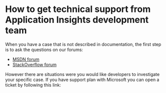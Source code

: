 <properties 
	pageTitle="How to get technical support from Application Insights development team" 
	description="When you have a case that requires special support from Application Insights development team, this is how you can submit the details to get support." 
	services="application-insights" 
  documentationCenter=""
	authors="albulank" 
	manager="abetaha"/>

<tags 
	ms.service="application-insights" 
	ms.workload="tbd" 
	ms.tgt_pltfrm="ibiza" 
	ms.devlang="na" 
	ms.topic="article" 
	ms.date="05/20/2016" 
	ms.author="albulank"/>
	
# How to get technical support from Application Insights development team
	
When you have a case that is not described in documentation, the first step is to ask the questions on our forums: 
* [MSDN forum](https://social.msdn.microsoft.com/Forums/vstudio/en-US/home?forum=ApplicationInsights)
* [StackOverflow forum](http://stackoverflow.com/questions/tagged/ms-application-insights)
	
However there are situations were you would like developers to investigate your specific case. If you have support plan with Microsoft you can open a ticket by following this link: 

